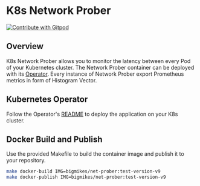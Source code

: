 # K8s Network Prober

<a href="https://gitpod.io/#https://github.com/bigmikes/k8s-network-prober">
  <img
    src="https://img.shields.io/badge/Contribute%20with-Gitpod-908a85?logo=gitpod"
    alt="Contribute with Gitpod"
  />
</a>

## Overview

K8s Network Prober allows you to monitor the latency between every Pod of your Kubernetes cluster. The Network Prober container can be deployed with its [Operator](https://github.com/bigmikes/k8s-network-prober-operator). Every instance of Network Prober export Prometheus metrics in form of Histogram Vector.

## Kubernetes Operator

Follow the Operator's [README](https://github.com/bigmikes/k8s-network-prober-operator) to deploy the application on your K8s cluster. 

## Docker Build and Publish

Use the provided Makefile to build the container image and publish it to your repository.

```bash
make docker-build IMG=bigmikes/net-prober:test-version-v9
make docker-publish IMG=bigmikes/net-prober:test-version-v9
```